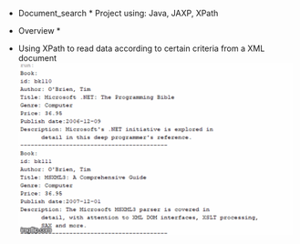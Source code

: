*  Document_search *
Project using: Java, JAXP, XPath

* Overview *
* Using XPath to read data according to certain criteria from a XML document
![Alt Text](https://github.com/aleksandramarjanovic/Document_search/blob/master/picture.gif)

